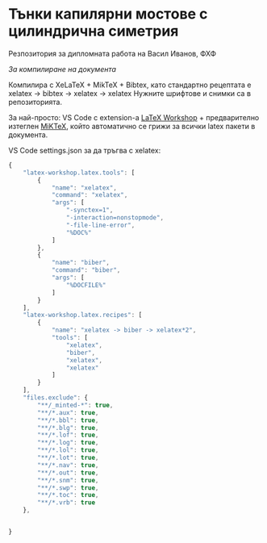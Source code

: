 # Тънки капилярни мостове с цилиндрична симетрия
Резпозитория за дипломната работа на Васил Иванов, ФХФ

*За компилиране на документа*


Компилира с XeLaTeX + MikTeX + Bibtex, като стандартно рецептата е xelatex → bibtex → xelatex → xelatex 
Нужните шрифтове и снимки са в репозиторията.

За най-просто: 
VS Code с extension-a [LaTeX Workshop](https://marketplace.visualstudio.com/items?itemName=James-Yu.latex-workshop) + предварително изтеглен [MiKTeX](https://miktex.org/), който автоматично се грижи за всички latex пакети в документа.

VS Code settings.json за да тръгва с xelatex:
```javascript
{
	"latex-workshop.latex.tools": [
		{
			"name": "xelatex",
			"command": "xelatex",
			"args": [
				"-synctex=1",
				"-interaction=nonstopmode",
				"-file-line-error",
				"%DOC%"
			]
		},
		{
			"name": "biber",
			"command": "biber",
			"args": [
				"%DOCFILE%"
			]
		}
	],
	"latex-workshop.latex.recipes": [
		{
			"name": "xelatex -> biber -> xelatex*2",
			"tools": [
				"xelatex",
				"biber",
				"xelatex",
				"xelatex"
			]
		}
	],
    "files.exclude": {
        "**/_minted-*": true,
        "**/*.aux": true,
        "**/*.bbl": true,
        "**/*.blg": true,
        "**/*.lof": true,
        "**/*.log": true,
        "**/*.lol": true,
        "**/*.lot": true,
        "**/*.nav": true,
        "**/*.out": true,
        "**/*.snm": true,
        "**/*.swp": true,
        "**/*.toc": true,
        "**/*.vrb": true
	},


}
```
